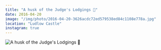 ```yaml
---
title: "A husk of the Judge's Lodgings 🏰"
date: 2016-04-20
image: "/img/photo/2016-04-20-3626acdc72ed579538ed84c1108e778a.jpg"
location: "Ludlow Castle"
instagram: true
---
```


![A husk of the Judge's Lodgings 🏰](/img/photo/2016-04-20-3626acdc72ed579538ed84c1108e778a.jpg)
